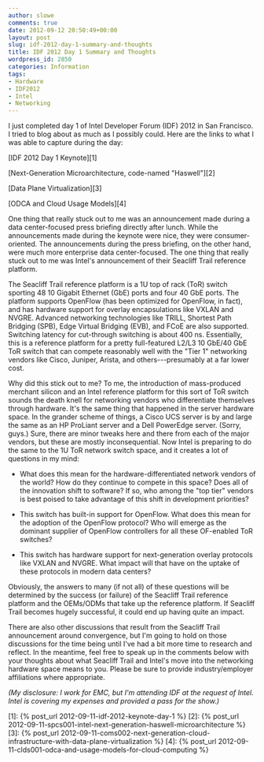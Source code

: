 ```yaml
---
author: slowe
comments: true
date: 2012-09-12 20:50:49+00:00
layout: post
slug: idf-2012-day-1-summary-and-thoughts
title: IDF 2012 Day 1 Summary and Thoughts
wordpress_id: 2850
categories: Information
tags:
- Hardware
- IDF2012
- Intel
- Networking
---
```


I just completed day 1 of Intel Developer Forum (IDF) 2012 in San Francisco. I tried to blog about as much as I possibly could. Here are the links to what I was able to capture during the day:

[IDF 2012 Day 1 Keynote][1]  

[Next-Generation Microarchitecture, code-named "Haswell"][2]  

[Data Plane Virtualization][3]  

[ODCA and Cloud Usage Models][4]  

One thing that really stuck out to me was an announcement made during a data center-focused press briefing directly after lunch. While the announcements made during the keynote were nice, they were consumer-oriented. The announcements during the press briefing, on the other hand, were much more enterprise data center-focused. The one thing that really stuck out to me was Intel's announcement of their Seacliff Trail reference platform.

The Seacliff Trail reference platform is a 1U top of rack (ToR) switch sporting 48 10 Gigabit Ethernet (GbE) ports and four 40 GbE ports. The platform supports OpenFlow (has been optimized for OpenFlow, in fact), and has hardware support for overlay encapsulations like VXLAN and NVGRE. Advanced networking technologies like TRILL, Shortest Path Bridging (SPB), Edge Virtual Bridging (EVB), and FCoE are also supported. Switching latency for cut-through switching is about 400 ns. Essentially, this is a reference platform for a pretty full-featured L2/L3 10 GbE/40 GbE ToR switch that can compete reasonably well with the "Tier 1" networking vendors like Cisco, Juniper, Arista, and others---presumably at a far lower cost.

Why did this stick out to me? To me, the introduction of mass-produced merchant silicon and an Intel reference platform for this sort of ToR switch sounds the death knell for networking vendors who differentiate themselves through hardware. It's the same thing that happened in the server hardware space. In the grander scheme of things, a Cisco UCS server is by and large the same as an HP ProLiant server and a Dell PowerEdge server. (Sorry, guys.) Sure, there are minor tweaks here and there from each of the major vendors, but these are mostly inconsequential. Now Intel is preparing to do the same to the 1U ToR network switch space, and it creates a lot of questions in my mind:

* What does this mean for the hardware-differentiated network vendors of the world? How do they continue to compete in this space? Does all of the innovation shift to software? If so, who among the "top tier" vendors is best poised to take advantage of this shift in development priorities?

* This switch has built-in support for OpenFlow. What does this mean for the adoption of the OpenFlow protocol? Who will emerge as the dominant supplier of OpenFlow controllers for all these OF-enabled ToR switches?

* This switch has hardware support for next-generation overlay protocols like VXLAN and NVGRE. What impact will that have on the uptake of these protocols in modern data centers?

Obviously, the answers to many (if not all) of these questions will be determined by the success (or failure) of the Seacliff Trail reference platform and the OEMs/ODMs that take up the reference platform. If Seacliff Trail becomes hugely successful, it could end up having quite an impact.

There are also other discussions that result from the Seacliff Trail announcement around convergence, but I'm going to hold on those discussions for the time being until I've had a bit more time to research and reflect. In the meantime, feel free to speak up in the comments below with your thoughts about what Seacliff Trail and Intel's move into the networking hardware space means to you. Please be sure to provide industry/employer affiliations where appropriate.

_(My disclosure: I work for EMC, but I'm attending IDF at the request of Intel. Intel is covering my expenses and provided a pass for the show.)_

[1]: {% post_url 2012-09-11-idf-2012-keynote-day-1 %}
[2]: {% post_url 2012-09-11-spcs001-intel-next-generation-haswell-microarchitecture %}
[3]: {% post_url 2012-09-11-coms002-next-generation-cloud-infrastructure-with-data-plane-virtualization %}
[4]: {% post_url 2012-09-11-clds001-odca-and-usage-models-for-cloud-computing %}
